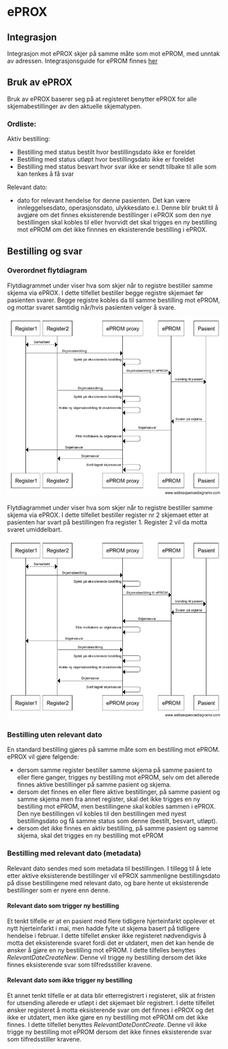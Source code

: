 # ePROX 

## Integrasjon

Integrasjon mot ePROX skjer på samme måte som mot ePROM, med unntak av adressen. Integrasjonsguide for ePROM finnes [her](Integrasjonsguide.md)

## Bruk av ePROX

Bruk av ePROX baserer seg på at registeret benytter ePROX for alle skjemabestillinger av den aktuelle skjematypen. 

### Ordliste:

Aktiv bestilling: 
- Bestilling med status bestilt hvor bestillingsdato ikke er foreldet
- Bestilling med status utløpt hvor bestillingsdato ikke er foreldet
- Bestilling med status besvart hvor svar ikke er sendt tilbake til alle som kan tenkes å få svar

Relevant dato: 
- dato for relevant hendelse for denne pasienten. Det kan være innleggelsesdato, operasjonsdato, ulykkesdato e.l. Denne blir brukt til å avgjøre om det finnes eksisterende bestillinger i ePROX som den nye bestillingen skal kobles til eller hvorvidt det skal trigges en ny bestilling mot ePROM om det ikke finnnes en eksisterende bestilling i ePROX.

## Bestilling og svar

### Overordnet flytdiagram

Flytdiagrammet under viser hva som skjer når to registre bestiller samme skjema via ePROX. I dette tilfellet bestiller begge registre skjemaet før pasienten svarer. Begge registre kobles da til samme bestilling mot ePROM, og mottar svaret samtidig når/hvis pasienten velger å svare.  

![eprox](img/ePROX_kobling_bestilling.png)

Flytdiagrammet under viser hva som skjer når to registre bestiller samme skjema via ePROX. I dette tilfellet bestiller register nr 2 skjemaet etter at pasienten har svart på bestillingen fra register 1. Register 2 vil da motta svaret umiddelbart. 

![eprox](img/ePROX_kobling_bestilling_med_besvarelse.png)

### Bestilling uten relevant dato

En standard bestilling gjøres på samme måte som en bestilling mot ePROM. ePROX vil gjøre følgende:
- dersom samme register bestiller samme skjema på samme pasient to eller flere ganger, trigges ny bestilling mot ePROM, selv om det allerede finnes aktive bestillinger på samme pasient og skjema. 
- dersom det finnes en eller flere aktive bestillinger, på samme pasient og samme skjema men fra annet register, skal det ikke trigges en ny bestilling mot ePROM, men bestillingene skal kobles sammen i ePROX. Den nye bestillingen vil kobles til den bestillingen med nyest bestillingsdato og få samme status som denne (bestilt, besvart, utløpt).
- dersom det ikke finnes en aktiv bestilling, på samme pasient og samme skjema, skal det trigges en ny bestilling mot ePROM


### Bestilling med relevant dato (metadata) 

Relevant dato sendes med som metadata til bestillingen. I tillegg til å lete etter aktive eksisterende bestillinger vil ePROX sammenligne bestillingsdato på disse bestillingene med relevant dato, og bare hente ut eksisterende bestillinger som er nyere enn denne.

#### Relevant dato som trigger ny bestilling
Et tenkt tilfelle er at en pasient med flere tidligere hjerteinfarkt opplever et nytt hjerteinfarkt i mai, men hadde fylte ut skjema basert på tidligere hendelse i februar. I dette tilfellet ønsker ikke registeret nødvendigvis å motta det eksisterende svaret fordi det er utdatert, men det kan hende de ønsker å gjøre en ny bestilling mot ePROM. I dette tilfelles benyttes _RelevantDateCreateNew_. Denne vil trigge ny bestilling dersom det ikke finnes eksisterende svar som tilfredsstiller kravene.

#### Relevant dato som ikke trigger ny bestilling 
Et annet tenkt tilfelle er at data blir etterregistrert i registeret, slik at fristen for utsending allerede er utløpt i det skjemaet blir registrert. I dette tilfellet ønsker registeret å motta eksisterende svar om det finnes i ePROX og det ikke er utdatert, men ikke gjøre en ny bestilling mot ePROM om det ikke finnes. I dette tilfellet benyttes _RelevantDateDontCreate_. Denne vil ikke trigge ny bestilling mot ePROM dersom det ikke finnes eksisterende svar som tilfredsstiller kravene.







